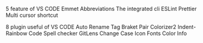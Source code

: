 5 feature of VS CODE
Emmet Abbreviations
The integrated cli
ESLint
Prettier
Multi cursor shortcut

8 plugin useful of VS CODE
Auto Rename Tag
Braket Pair Colorizer2
Indent-Rainbow
Code Spell checker
GitLens
Change Case
Icon Fonts
Color Info